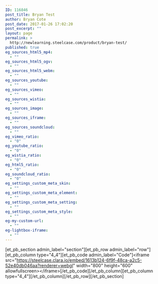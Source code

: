 ```yaml
---
ID: 116846
post_title: Bryan Test
author: Bryan Cote
post_date: 2017-01-26 17:02:20
post_excerpt: ""
layout: page
permalink: >
  http://newlearning.steelcase.com/product/bryan-test/
published: true
eg_sources_html5_mp4:
  - ""
eg_sources_html5_ogv:
  - ""
eg_sources_html5_webm:
  - ""
eg_sources_youtube:
  - ""
eg_sources_vimeo:
  - ""
eg_sources_wistia:
  - ""
eg_sources_image:
  - ""
eg_sources_iframe:
  - ""
eg_sources_soundcloud:
  - ""
eg_vimeo_ratio:
  - "0"
eg_youtube_ratio:
  - "0"
eg_wistia_ratio:
  - "0"
eg_html5_ratio:
  - "0"
eg_soundcloud_ratio:
  - "0"
eg_settings_custom_meta_skin:
  - ""
eg_settings_custom_meta_element:
  - ""
eg_settings_custom_meta_setting:
  - ""
eg_settings_custom_meta_style:
  - ""
eg-my-custom-url:
  - ""
eg-lightbox-iframe:
  - ""
---
```

[et_pb_section admin_label="section"][et_pb_row admin_label="row"][et_pb_column type="4_4"][et_pb_code admin_label="Code"]&lt;iframe src="https://steelcase.clara.io/embed/1613b124-6f9f-48ca-a2c5-52e40db046aa?renderer=webgl" width="800" height="600" allowfullscreen&gt;&lt;/iframe&gt;[/et_pb_code][/et_pb_column][et_pb_column type="4_4"][/et_pb_column][/et_pb_row][/et_pb_section]